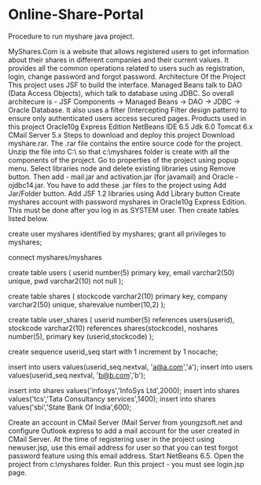 # Online-Share-Portal
Procedure to run myshare java project.

MyShares.Com is a website that allows registered users to get information about their shares in different companies and their current values. 
It provides all the common operations related to users such as registration, login, change password and forgot password. 
Architecture Of the Project
This project uses JSF to build the interface. Managed Beans talk to DAO (Data Access Objects), which talk to database using JDBC. 
So overall architecure is - JSF Components -> Managed Beans -> DAO -> JDBC -> Oracle Database. 
It also uses a filter (Intercepting Filter design pattern) to ensure only authenticated users access secured pages. 
Products used in this project
Oracle10g Express Edition
NetBeans IDE 6.5
Jdk 6.0
Tomcat 6.x
CMail Server  5.x
Steps to download and deploy this project
Download myshare.rar. The .rar file contains the entire source code for the project. Unzip the file into C:\ so that c:\myshares folder is create with all the components of the project. 
Go to properties of the project using popup menu. Select libraries node and delete existing libraries using  Remove button. Then add - mail.jar and activation.jar (for javamail) and Oracle - ojdbc14.jar. You have to add these .jar files to the project using Add Jar/Folder button. 
Add JSF 1.2 libraries using Add Library button
Create myshares account with password myshares in Oracle10g Express Edition. This must be done after you log in as SYSTEM user. Then create tables listed below. 

create user myshares identified by myshares;
grant all privileges to myshares;

connect myshares/myshares

create table users
( userid  number(5) primary key,
  email  varchar2(50)  unique,
  pwd   varchar2(10) not null
);


create table shares
( stockcode  varchar2(10) primary key,
  company      varchar2(50) unique,
  sharevalue   number(10,2)
);


create table user_shares
(  userid      number(5) references users(userid),
   stockcode varchar2(10) references shares(stockcode),
   noshares  number(5),
   primary key (userid,stockcode)
);

create sequence userid_seq start with 1 increment by 1 nocache;

insert into users values(userid_seq.nextval, 'a@a.com','a');
insert into users values(userid_seq.nextval, 'b@b.com','b');

insert into shares values('infosys','InfoSys Ltd',2000);
insert into shares values('tcs','Tata Consultancy services',1400);
insert into shares values('sbi','State Bank Of India',600);
  
Create an account in CMail Server (Mail Server from youngzsoft.net and configure Outlook express to add a mail account for the user created in CMail Server. At the time of registering user in the project using newuser.jsp, use this email address for user so that you can test forgot password feature using this email address.
Start NetBeans 6.5. Open the project from c:\myshares folder. 
Run this project - you must see login.jsp page. 
